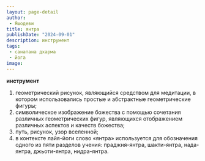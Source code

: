 ```yaml
---
layout: page-detail
author:
 - Яшодеви
title: янтра
publishDate: "2024-09-01"
description: инструмент
tags:
 - санатана дхарма
 - йога
image: 
---
```


__инструмент__
1) геометрический рисунок, являющийся средством для медитации, в котором использовались простые и абстрактные геометрические фигуры;
2) символическое изображение божества с помощью сочетания различных геометрических фигур, являющихся отображением различных аспектов и качеств божества;
3) путь, рисунок, узор вселенной;
4) в контексте лайя-йоги слово «янтра» используется для обозначения одного из пяти разделов учения: праджня-янтра, шакти-янтра, нада-янтра, джьоти-янтра, нидра-янтра.

